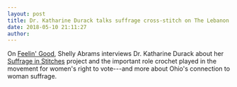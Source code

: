 ```yaml
---
layout: post
title: Dr. Katharine Durack talks suffrage cross-stitch on The Lebanon Channel
date: 2018-05-10 21:11:27
author: 
---
```


On [Feelin' Good](https://thelebanonchannel.viebit.com/player.php?hash=IjhpEgfEbPYe), Shelly Abrams interviews Dr. Katharine Durack about her [Suffrage in Stitches](https://www.suffrageinstitches.com) project and the important role crochet played in the movement for women's right to vote---and more about Ohio's connection to woman suffrage.

